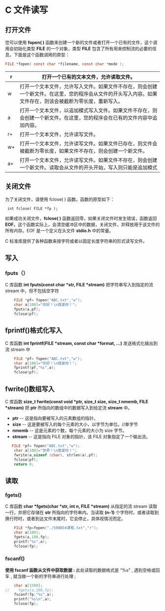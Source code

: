# C 文件读写

## 打开文件

您可以使用 **fopen( )** 函数来创建一个新的文件或者打开一个已有的文件，这个调用会初始化类型 **FILE** 的一个对象，类型 **FILE** 包含了所有用来控制流的必要的信息。下面是这个函数调用的原型：

```c
FILE *fopen( const char *filename, const char *mode );
```

| r    | 打开一个已有的文本文件，允许读取文件。                       |
| ---- | ------------------------------------------------------------ |
| w    | 打开一个文本文件，允许写入文件。如果文件不存在，则会创建一个新文件。在这里，您的程序会从文件的开头写入内容。如果文件存在，则该会被截断为零长度，重新写入。 |
| a    | 打开一个文本文件，以追加模式写入文件。如果文件不存在，则会创建一个新文件。在这里，您的程序会在已有的文件内容中追加内容。 |
| r+   | 打开一个文本文件，允许读写文件。                             |
| w+   | 打开一个文本文件，允许读写文件。如果文件已存在，则文件会被截断为零长度，如果文件不存在，则会创建一个新文件。 |
| a+   | 打开一个文本文件，允许读写文件。如果文件不存在，则会创建一个新文件。读取会从文件的开头开始，写入则只能是追加模式 |



## 关闭文件

为了关闭文件，请使用 fclose( ) 函数。函数的原型如下：

```
 int fclose( FILE *fp );
```

如果成功关闭文件，**fclose( )** 函数返回零，如果关闭文件时发生错误，函数返回 **EOF**。这个函数实际上，会清空缓冲区中的数据，关闭文件，并释放用于该文件的所有内存。EOF 是一个定义在头文件 **stdio.h** 中的常量。

C 标准库提供了各种函数来按字符或者以固定长度字符串的形式读写文件。

## 写入

### fputs（）

C 库函数 **int fputs(const char \*str, FILE \*stream)** 把字符串写入到指定的流 stream 中，但不包括空字符

```c
    FILE *pf= fopen("ABC.txt","w");
    char a[100]="你好！\n我爱你！";
    fputs(a,pf);
    fclose(pf);
```

## fprintf()格式化写入

C 库函数 **int fprintf(FILE \*stream, const char \*format, ...)** 发送格式化输出到流 stream 中

```c
    FILE *pf= fopen("ABC.txt","w");
    char a[100]="你好！\n我爱你！";
    fprintf(pf,"%s",a);
    fclose(pf);
```

## fwrite()数组写入

C 库函数 **size_t fwrite(const void \*ptr, size_t size, size_t nmemb, FILE \*stream)** 把 **ptr** 所指向的数组中的数据写入到给定流 **stream** 中。

- **ptr** -- 这是指向要被写入的元素数组的指针。
- **size** -- 这是要被写入的每个元素的大小，以字节为单位。//单字节
- **nmemb** -- 这是元素的个数，每个元素的大小为 size 字节。
- **stream** -- 这是指向 FILE 对象的指针，该 FILE 对象指定了一个输出流。

```c
   FILE *pf= fopen("ABC.txt","w");
    char a[100]="世界！\n我爱你！";
    fwrite(a,sizeof (char), strlen(a),pf);
    fclose(pf);
    return 0;
```

## 读取

### fgets()

C 库函数 **char \*fgets(char \*str, int n, FILE \*stream)** 从指定的流 stream 读取一行，并把它存储在 **str** 所指向的字符串内。当读取 **(n-1)** 个字符时，或者读取到换行符时，或者到达文件末尾时，它会停止，具体视情况而定。

```c
    FILE *fp=fopen("./598854课程.txt","r");
    char a[100];
    fgets(a,100,fp);
    printf("%s",a);
    fclose(fp);
```

### fscanf()

**使用 fscanf 函数从文件中获取数据 :** 此处读取的数据格式是 “%s” , 遇到空格或回车 , 就当做一个新的字符串进行处理 ;

```c
    char a[1500];
//    fgets(a,100,fp);
    fscanf(fp,"%s",a);
    printf("%s\n",a);
    fclose(fp);
```

